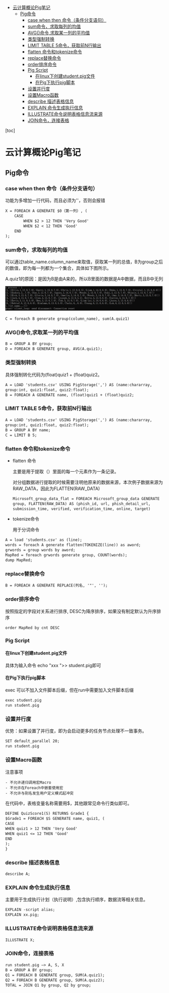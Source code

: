 <!-- START doctoc generated TOC please keep comment here to allow auto update -->
<!-- DON'T EDIT THIS SECTION, INSTEAD RE-RUN doctoc TO UPDATE -->

- [云计算概论Pig笔记](#%E4%BA%91%E8%AE%A1%E7%AE%97%E6%A6%82%E8%AE%BApig%E7%AC%94%E8%AE%B0)
  - [Pig命令](#pig%E5%91%BD%E4%BB%A4)
    - [case  when then 命令（条件分支语句）](#case--when-then-%E5%91%BD%E4%BB%A4%E6%9D%A1%E4%BB%B6%E5%88%86%E6%94%AF%E8%AF%AD%E5%8F%A5)
    - [sum命令，求取每列的均值](#sum%E5%91%BD%E4%BB%A4%E6%B1%82%E5%8F%96%E6%AF%8F%E5%88%97%E7%9A%84%E5%9D%87%E5%80%BC)
    - [AVG()命令,求取某一列的平均值](#avg%E5%91%BD%E4%BB%A4%E6%B1%82%E5%8F%96%E6%9F%90%E4%B8%80%E5%88%97%E7%9A%84%E5%B9%B3%E5%9D%87%E5%80%BC)
    - [类型强制转换](#%E7%B1%BB%E5%9E%8B%E5%BC%BA%E5%88%B6%E8%BD%AC%E6%8D%A2)
    - [LIMIT TABLE 5命令，获取前N行输出](#limit-table-5%E5%91%BD%E4%BB%A4%E8%8E%B7%E5%8F%96%E5%89%8Dn%E8%A1%8C%E8%BE%93%E5%87%BA)
    - [flatten 命令和tokenize命令](#flatten-%E5%91%BD%E4%BB%A4%E5%92%8Ctokenize%E5%91%BD%E4%BB%A4)
    - [replace替换命令](#replace%E6%9B%BF%E6%8D%A2%E5%91%BD%E4%BB%A4)
    - [order排序命令](#order%E6%8E%92%E5%BA%8F%E5%91%BD%E4%BB%A4)
    - [Pig Script](#pig-script)
      - [在linux下创建student.pig文件](#%E5%9C%A8linux%E4%B8%8B%E5%88%9B%E5%BB%BAstudentpig%E6%96%87%E4%BB%B6)
      - [在Pig下执行pig脚本](#%E5%9C%A8pig%E4%B8%8B%E6%89%A7%E8%A1%8Cpig%E8%84%9A%E6%9C%AC)
    - [设置并行度](#%E8%AE%BE%E7%BD%AE%E5%B9%B6%E8%A1%8C%E5%BA%A6)
    - [设置Macro函数](#%E8%AE%BE%E7%BD%AEmacro%E5%87%BD%E6%95%B0)
    - [describe 描述表格信息](#describe-%E6%8F%8F%E8%BF%B0%E8%A1%A8%E6%A0%BC%E4%BF%A1%E6%81%AF)
    - [EXPLAIN 命令生成执行信息](#explain-%E5%91%BD%E4%BB%A4%E7%94%9F%E6%88%90%E6%89%A7%E8%A1%8C%E4%BF%A1%E6%81%AF)
    - [ILLUSTRATE命令说明表格信息流来源](#illustrate%E5%91%BD%E4%BB%A4%E8%AF%B4%E6%98%8E%E8%A1%A8%E6%A0%BC%E4%BF%A1%E6%81%AF%E6%B5%81%E6%9D%A5%E6%BA%90)
    - [JOIN命令，连接表格](#join%E5%91%BD%E4%BB%A4%E8%BF%9E%E6%8E%A5%E8%A1%A8%E6%A0%BC)

<!-- END doctoc generated TOC please keep comment here to allow auto update -->

[toc]

# 云计算概论Pig笔记

## Pig命令



### case  when then 命令（条件分支语句）

功能为多增加一行代码，而且必须为''，否则会报错

```
X = FOREACH A GENERATE $0（第一列）, (
	CASE 
		WHEN $2 > 12 THEN 'Very Good'
		WHEN $2 < 12 THEN 'Good'
	END
);
```

### sum命令，求取每列的均值

可以通过table_name.column_name来取值，获取某一列的总值，B为group之后的数值，即为每一列都为一个集合，具体如下图所示。

A.quiz1的原因：是因为B是由A来的，所以B里面的数据是A中数据，而且B中无列

![202311101016253](src/202311101016253.png)

```
C = foreach B generate group(column_name), sum(A.quiz1)
```

### AVG()命令,求取某一列的平均值

```
B = GROUP A BY group;
D = FOREACH B GENERATE group, AVG(A.quiz1);
```

### 类型强制转换

具体强制转化代码为(float)quiz1 + (float)quiz2。

```
A = LOAD 'students.csv' USING PigStorage(',') AS (name:chararray,
group:int, quiz1:float, quiz2:float);
B = FOREACH A GENERATE name, (float)quiz1 + (float)quiz2;
```

### LIMIT TABLE 5命令，获取前N行输出

```
A = LOAD 'students.csv' USING PigStorage(',') AS (name:chararray,
group:int, quiz1:float, quiz2:float);
B = GROUP A BY name;
C = LIMIT B 5;
```

### flatten 命令和tokenize命令

- flatten 命令

  主要是用于提取（）里面的每一个元素作为一条记录。
  
  对分组数据进行提取的时候需要注明他原来的数据来源，本次例子数据来源为RAW_DATA，因此为FLATTEN(RAW_DATA)
  
  ```
  Microsoft_group_data_flat = FOREACH Microsoft_group_data GENERATE group, FLATTEN(RAW_DATA) AS (phish_id, url, phish_detail_url, submission_time, verified, verification_time, online, target)
  ```
  
  
  
- tokenize命令

  用于分词命令

```
A = load 'students.csv' as (line);
words = foreach A generate flatten(TOKENIZE(line)) as aword;
grwords = group words by aword;
MapRed = foreach grwords generate group, COUNT(words);
dump MapRed;
```

### replace替换命令

```
B = FOREACH A GENERATE REPLACE(列名, '"', '');
```

### order排序命令

按照指定的字段对关系进行排序, DESC为降序排序，如果没有制定默认为升序排序

```
order MapRed by cnt DESC
```

### Pig Script

#### 在linux下创建student.pig文件

具体为输入命令 echo "xxx ">> student.pig即可

#### 在Pig下执行pig脚本

exec 可以不加入文件脚本后缀，但在run中需要加入文件脚本后缀

```
exec student.pig
run student.pig
```

### 设置并行度

优势：如果设置了并行度，即为会启动更多的任务节点处理不一致事务。

```
SET default_parallel 20;
run student.pig
```

### 设置Macro函数

注意事项

	- 不允许递归调用宏Macro
	- 不允许在Foreach中嵌套使用宏
	- 不允许与别名发生用户定义模式起冲突

在代码中，表格变量名称需要用$，其他跟常见命令行类似即可。

```
DEFINE QuizScore1(S) RETURNS Grade1 {
$Grade1 = FOREACH $S GENERATE name, quiz1, (
CASE
WHEN quiz1 > 12 THEN 'Very Good'
WHEN quiz1 <= 12 THEN 'Good'
END
);
}
```

### describe 描述表格信息

```
describe A;
```

### EXPLAIN 命令生成执行信息

主要用于生成执行计划（执行说明）,包含执行顺序，数据流等相关信息。

```
EXPLAIN -script alias;
EXPLAIN xx.pig;
```

### ILLUSTRATE命令说明表格信息流来源

``` 
ILLUSTRATE X;
```

### JOIN命令，连接表格

```
run student.pig —> A, S, X
B = GROUP A BY group;
Q1 = FOREACH B GENERATE group, SUM(A.quiz1);
Q2 = FOREACH B GENERATE group, SUM(A.quiz2);
TOTAL = JOIN Q1 by group, Q2 by group;
```

